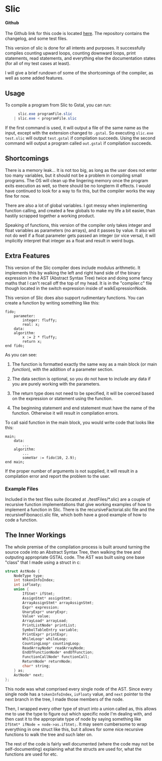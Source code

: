 # Slic

#### Github

The Github link for this code is located [here](https://github.com/ambrosiogabe/slic). The repository contains the changelog, and some test files.

This version of slic is done for all intents and purposes. It successfully compiles counting upward loops, counting downward loops, print statements, read statements, and everything else the documentation states (for all of my test cases at least).

I will give a brief rundown of some of the shortcomings of the compiler, as well as some added features.

## Usage  

To compile a program from Slic to Gstal, you can run:

``` powershell
      slic.exe programFile.slic
    | slic.exe < programFile.slic
```

If the first command is used, it will output a file of the same name as the input, except with the extension changed to ```.gstal```. So executing ```slic.exe test.slic``` will output ```test.gstal``` if compilation succeeds. Using the second command will output a program called ```out.gstal``` if compilation succeeds.

## Shortcomings

There is a memory leak... It is not too big, as long as the user does not enter too many variables, but it should not be a problem in compiling small programs. The OS will clean up the lingering memory once the program exits execution as well, so there should be no longterm ill effects. I would have continued to look for a way to fix this, but the compiler works the way fine for now.

There are also a lot of global variables. I got messy when implementing function calling, and created a few globals to make my life a bit easier, than hastily scrapped together a working product.  

Speaking of functions, this version of the compiler only takes integer and float variables as parameters (no arrays), and it passes by value. It also will not do well if a float parameter gets passed an integer (or vice versa), it will implicitly interpret that integer as a float and result in weird bugs.  

## Extra Features

This version of the Slic compiler does include modulus arithmetic. It implements this by walking the left and right hand side of the binary expression in the AST (Abstract Syntax Tree) twice and doing some fancy maths that I can't recall off the top of my head. It is in the "compiler.c" file though located in the switch expression inside of walkExpressionNode.  

This version of Slic does also support rudimentary functions. You can create a function by writing something like this:

``` slic
fido;
    parameter:
        integer: fluffy;
        real: x;
    data:
    algorithm:
        x := 2 * fluffy;
        return x;
end fido;
```

As you can see:

1. The function is formatted exactly the same way as a main block (or main *function*), with the addition of a parameter section.

2. The data section is optional, so you do not have to include any data if you are purely working with the parameters.

3. The return type does not need to be specified, it will be coerced based on the expression or statement using the function.

4. The beginning statement and end statement must have the name of the function. Otherwise it will result in compilation errors.

To call said function in the main block, you would write code that looks like this:

``` slic
main;
    data:
        ...
    algorithm:
        ...
        someVar := fido(10, 2.9);
end main;
```

If the proper number of arguments is not supplied, it will result in a compilation error and report the problem to the user.

### Example Files

Included in the test files suite (located at ./testFiles/*.slic) are a couple of recursive function implementations that give working examples of how to implement a function in Slic. There is the recursiveFactorial.slic file and the recursiveFibonacci.slic file, which both have a good example of how to code a function.

## The Inner Workings

The whole premise of the compilation process is built around turning the source code into an Abstract Syntax Tree, then walking the tree and outputing appropriate GSTAL code. The AST was built using one base "class" that I made using a struct in c:

``` c
struct AstNode {
    NodeType type;
    int tokenInfoIndex;
    int isFloaty;
    union {
        IfStmt* ifStmt;
        AssignStmt* assignStmt;
        ArrayAssignStmt* arrayAssignStmt;
        Expr* expression;
        UnaryExpr* unaryExpr;
        Value* value;
        ArrayLoad* arrayLoad;
        PrintListNode* printList;
        SymbolTableEntry variable;
        PrintExpr* printExpr;
        WhileLoop* whileLoop;
        CountingLoop* countingLoop;
        ReadArrayNode* readArrayNode;
        EndOfFunctionNode* endOfFunction;
        FunctionCallNode* functionCall;
        ReturnNode* returnNode;
        char* string;
    } as; 
    AstNode* next;
};
```

This node was what comprised every single node of the AST. Since every single node has a ```tokenInfoIndex```, ```isFloaty``` value, and ```next``` pointer to the next branch in the tree, I made those members of the node. 

Then, I wrapped every other type of struct into a union called as, this allows me to use the type to figure out which specific node I'm dealing with, and then cast it to the appropriate type of node by saying something like ```IfStmt* ifNode = node->as.ifStmt;```.  It may seem cumbersome to wrap everything in one struct like this, but it allows for some nice recursive functions to walk the tree and such later on.

The rest of the code is fairly well documented (where the code may not be self-documenting) explaining what the structs are used for, what the functions are used for etc.
